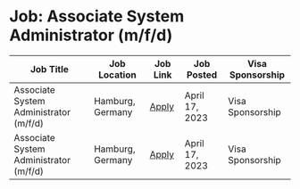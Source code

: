 # Job: Associate System Administrator (m/f/d)

| Job Title | Job Location | Job Link | Job Posted | Visa Sponsorship |
| --- | --- | --- | --- | --- |
| Associate System Administrator (m/f/d) | Hamburg, Germany | [Apply](https://bigpoint.jobs.personio.de/job/1072010?display=en) | April 17, 2023 | Visa Sponsorship |
| Associate System Administrator (m/f/d) | Hamburg, Germany | [Apply](https://bigpoint.jobs.personio.de/job/1072010?display=en) | April 17, 2023 | Visa Sponsorship |
